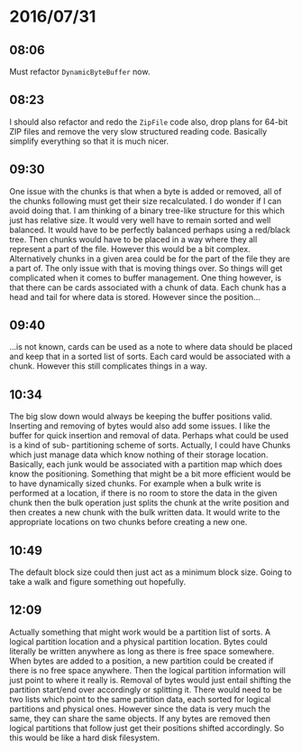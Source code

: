 # 2016/07/31

## 08:06

Must refactor `DynamicByteBuffer` now.

## 08:23

I should also refactor and redo the `ZipFile` code also, drop plans for 64-bit
ZIP files and remove the very slow structured reading code. Basically simplify
everything so that it is much nicer.

## 09:30

One issue with the chunks is that when a byte is added or removed, all of the
chunks following must get their size recalculated. I do wonder if I can avoid
doing that. I am thinking of a binary tree-like structure for this which just
has relative size. It would very well have to remain sorted and well
balanced. It would have to be perfectly balanced perhaps using a red/black
tree. Then chunks would have to be placed in a way where they all represent
a part of the file. However this would be a bit complex. Alternatively chunks
in a given area could be for the part of the file they are a part of. The only
issue with that is moving things over. So things will get complicated when it
comes to buffer management. One thing however, is that there can be cards
associated with a chunk of data. Each chunk has a head and tail for where data
is stored. However since the position...

## 09:40

...is not known, cards can be used as a note to where data should be placed and
keep that in a sorted list of sorts. Each card would be associated with a
chunk. However this still complicates things in a way.

## 10:34

The big slow down would always be keeping the buffer positions valid. Inserting
and removing of bytes would also add some issues. I like the buffer for quick
insertion and removal of data. Perhaps what could be used is a kind of sub-
partitioning scheme of sorts. Actually, I could have Chunks which just manage
data which know nothing of their storage location. Basically, each junk would
be associated with a partition map which does know the positioning. Something
that might be a bit more efficient would be to have dynamically sized chunks.
For example when a bulk write is performed at a location, if there is no room
to store the data in the given chunk then the bulk operation just splits the
chunk at the write position and then creates a new chunk with the bulk written
data. It would write to the appropriate locations on two chunks before creating
a new one.

## 10:49

The default block size could then just act as a minimum block size. Going to
take a walk and figure something out hopefully.

## 12:09

Actually something that might work would be a partition list of sorts. A
logical partition location and a physical partition location. Bytes could
literally be written anywhere as long as there is free space somewhere. When
bytes are added to a position, a new partition could be created if there is no
free space anywhere. Then the logical partition information will just point to
where it really is. Removal of bytes would just entail shifting the partition
start/end over accordingly or splitting it. There would need to be two lists
which point to the same partition data, each sorted for logical partitions
and physical ones. However since the data is very much the same, they can share
the same objects. If any bytes are removed then logical partitions that follow
just get their positions shifted accordingly. So this would be like a hard
disk filesystem.

